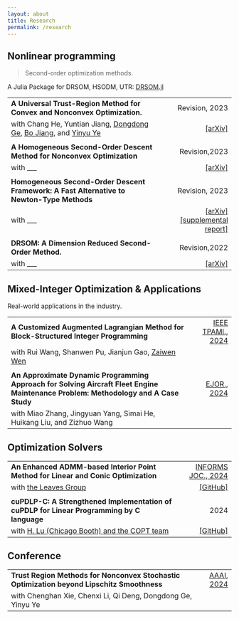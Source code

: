 ```yaml
---
layout: about
title: Research
permalink: /research
---
```


## Nonlinear programming

> Second-order optimization methods.

A Julia Package for DRSOM, HSODM, UTR: [DRSOM.jl](https://github.com/bzhangcw/DRSOM.jl)

|                                                                                                                                                                                                               |                                                                                               |
| :------------------------------------------------------------------------------------------------------------------------------------------------------------------------------------------------------------ | --------------------------------------------------------------------------------------------: |
| **A Universal Trust-Region Method for Convex and Nonconvex Optimization.**                                                                                                                                    |                                                                                Revision, 2023 |
| with Chang He, Yuntian Jiang, [Dongdong Ge](https://www.acem.sjtu.edu.cn/en/faculty/gedongdong.html), [Bo Jiang](https://sites.google.com/site/isyebojiang/), and [Yinyu Ye](https://web.stanford.edu/~yyye/) |                                                    [[arXiv]](http://arxiv.org/abs/2311.11489) |
|                                                                                                                                                                                                               |                                                                                               |
| **A Homogeneous Second-Order Descent Method for Nonconvex Optimization**                                                                                                                                      |                                                                                 Revision,2023 |
| with ___                                                                                                                                                                                                      |                                          [[arXiv]](https://doi.org/10.48550/arXiv.2306.17516) |
|                                                                                                                                                                                                               |                                                                                               |
| **Homogeneous Second-Order Descent Framework: A Fast Alternative to Newton-Type Methods**                                                                                                                     |                                                                                Revision, 2023 |
| with ___                                                                                                                                                                                                      | [[arXiv]](http://arxiv.org/abs/2211.08212)[[supplemental report]](/assets/pdfs/bisection.pdf) |
|                                                                                                                                                                                                               |                                                                                               |
| **DRSOM: A Dimension Reduced Second-Order Method.**                                                                                                                                                           |                                                                                 Revision,2022 |
| with ___                                                                                                                                                                                                      |                                                    [[arXiv]](http://arxiv.org/abs/2208.00208) |


## Mixed-Integer Optimization & Applications
Real-world applications in the industry.

|                                                                                                                                     |                                                                 |
| :---------------------------------------------------------------------------------------------------------------------------------- | --------------------------------------------------------------: |
| **A Customized Augmented Lagrangian Method for Block-Structured Integer Programming**                                               | [IEEE TPAMI., 2024](https://doi.org/10.1109/TPAMI.2024.3416514) |
| with Rui Wang, Shanwen Pu, Jianjun Gao, [Zaiwen Wen](http://faculty.bicmr.pku.edu.cn/~wenzw)                                        |                                                                 |
|                                                                                                                                     |                                                                 |
| **An Approximate Dynamic Programming Approach for Solving Aircraft Fleet Engine Maintenance Problem: Methodology and A Case Study** |                                                [EJOR., 2024](#) |
| with Miao Zhang, Jingyuan Yang, Simai He, Huikang Liu, and Zizhuo Wang                                                              |                                                                 |

## Optimization Solvers

|                                                                                            |                                                              |
| :----------------------------------------------------------------------------------------- | -----------------------------------------------------------: |
| **An Enhanced ADMM-based Interior Point Method for Linear and Conic Optimization**         | [INFORMS JOC., 2024](https://doi.org/10.1287/ijoc.2023.0017) |
| with [the Leaves Group](#https://github.com/leavesgrp)                                     |          [[GitHub]](https://github.com/INFORMSJoC/2023.0017) |
|                                                                                            |                                                              |
| **cuPDLP-C: A Strengthened Implementation of cuPDLP for Linear Programming by C language** |                                                         2024 |
| with [H. Lu (Chicago Booth) and the COPT team](https://arxiv.org/abs/2312.14832)           |          [[GitHub]](https://github.com/COPT-Public/cuPDLP-C) |

## Conference

|                                                                                            |                                                                      |
| :----------------------------------------------------------------------------------------- | -------------------------------------------------------------------: |
| **Trust Region Methods for Nonconvex Stochastic Optimization beyond Lipschitz Smoothness** | [AAAI, 2024](https://ojs.aaai.org/index.php/AAAI/article/view/29537) |
| with Chenghan Xie, Chenxi Li, Qi Deng, Dongdong Ge, Yinyu Ye                               |